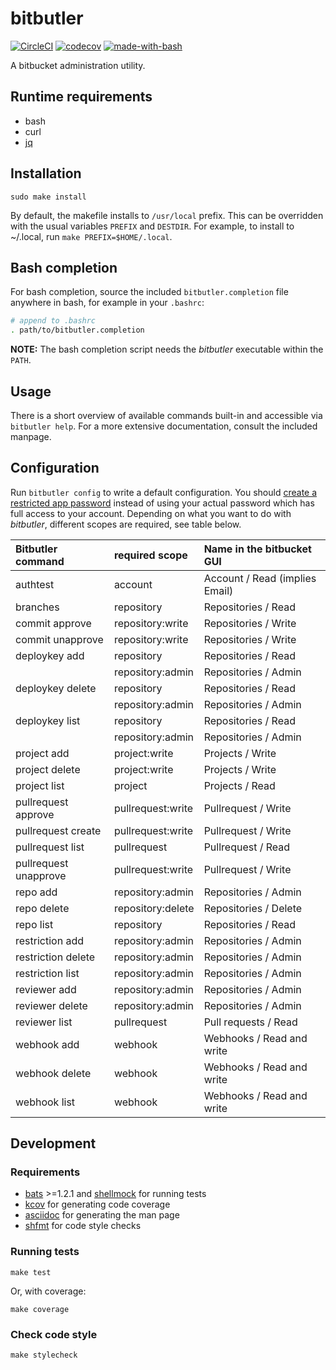 # bitbutler

[![CircleCI](https://dl.circleci.com/status-badge/img/gh/particleflux/bitbutler/tree/master.svg?style=shield)](https://dl.circleci.com/status-badge/redirect/gh/particleflux/bitbutler/tree/master)
[![codecov](https://codecov.io/gh/particleflux/bitbutler/graph/badge.svg?token=7E6I1X1YPB)](https://codecov.io/gh/particleflux/bitbutler)
[![made-with-bash](https://img.shields.io/badge/Made%20with-Bash-1f425f.svg)](https://www.gnu.org/software/bash/)

A bitbucket administration utility.

## Runtime requirements

* bash
* curl
* [jq]

## Installation

```
sudo make install
```

By default, the makefile installs to `/usr/local` prefix. This can be overridden
with the usual variables `PREFIX` and `DESTDIR`. For example, to install to
~/.local, run `make PREFIX=$HOME/.local`.

## Bash completion

For bash completion, source the included `bitbutler.completion` file anywhere in
bash, for example in your `.bashrc`:

```bash
# append to .bashrc
. path/to/bitbutler.completion
```

**NOTE:** The bash completion script needs the *bitbutler* executable within
the `PATH`.

## Usage

There is a short overview of available commands built-in and accessible via
`bitbutler help`. For a more extensive documentation, consult the included
manpage.

## Configuration

Run `bitbutler config` to write a default configuration. You should [create a
restricted app password](https://bitbucket.org/account/settings/app-passwords/new)
instead of using your actual password which has full access to your account.
Depending on what you want to do with _bitbutler_, different scopes are
required, see table below.

| Bitbutler command     | required scope    | Name in the bitbucket GUI      |
|:----------------------|:------------------|:-------------------------------|
| authtest              | account           | Account / Read (implies Email) |
| branches              | repository        | Repositories / Read            |
| commit approve        | repository:write  | Repositories / Write           |
| commit unapprove      | repository:write  | Repositories / Write           |
| deploykey add         | repository        | Repositories / Read            |
|                       | repository:admin  | Repositories / Admin           |
| deploykey delete      | repository        | Repositories / Read            |
|                       | repository:admin  | Repositories / Admin           |
| deploykey list        | repository        | Repositories / Read            |
|                       | repository:admin  | Repositories / Admin           |
| project add           | project:write     | Projects / Write               |
| project delete        | project:write     | Projects / Write               |
| project list          | project           | Projects / Read                |
| pullrequest approve   | pullrequest:write | Pullrequest / Write            |
| pullrequest create    | pullrequest:write | Pullrequest / Write            |
| pullrequest list      | pullrequest       | Pullrequest / Read             |
| pullrequest unapprove | pullrequest:write | Pullrequest / Write            |
| repo add              | repository:admin  | Repositories / Admin           |
| repo delete           | repository:delete | Repositories / Delete          |
| repo list             | repository        | Repositories / Read            |
| restriction add       | repository:admin  | Repositories / Admin           |
| restriction delete    | repository:admin  | Repositories / Admin           |
| restriction list      | repository:admin  | Repositories / Admin           |
| reviewer add          | repository:admin  | Repositories / Admin           |
| reviewer delete       | repository:admin  | Repositories / Admin           |
| reviewer list         | pullrequest       | Pull requests / Read           |
| webhook add           | webhook           | Webhooks / Read and write      |
| webhook delete        | webhook           | Webhooks / Read and write      |
| webhook list          | webhook           | Webhooks / Read and write      |

## Development

### Requirements

* [bats] >=1.2.1 and [shellmock] for running tests
* [kcov] for generating code coverage
* [asciidoc] for generating the man page
* [shfmt] for code style checks

### Running tests

```
make test
```

Or, with coverage:

```
make coverage
```

### Check code style

```
make stylecheck
```

[jq]: https://stedolan.github.io/jq/
[bats]: https://github.com/bats-core/bats-core
[kcov]: https://github.com/SimonKagstrom/kcov
[asciidoc]: http://asciidoc.org/
[shellmock]: https://github.com/capitalone/bash_shell_mock
[shfmt]: https://github.com/mvdan/sh
